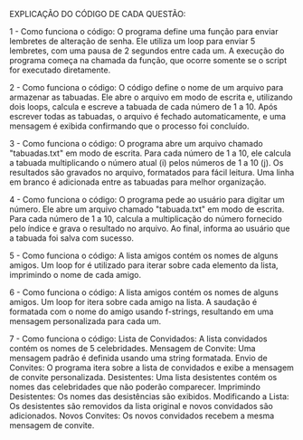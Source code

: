 EXPLICAÇÃO DO CÓDIGO DE CADA QUESTÃO:

1 - Como funciona o código:
O programa define uma função para enviar lembretes de alteração de senha.
Ele utiliza um loop para enviar 5 lembretes, com uma pausa de 2 segundos entre cada um.
A execução do programa começa na chamada da função, que ocorre somente se o script for executado diretamente.

2 - Como funciona o código:
O código define o nome de um arquivo para armazenar as tabuadas.
Ele abre o arquivo em modo de escrita e, utilizando dois loops, calcula e escreve a tabuada de cada número de 1 a 10.
Após escrever todas as tabuadas, o arquivo é fechado automaticamente, e uma mensagem é exibida confirmando que o processo foi concluído.

3 - Como funciona o código:
O programa abre um arquivo chamado "tabuadas.txt" em modo de escrita.
Para cada número de 1 a 10, ele calcula a tabuada multiplicando o número atual (i) pelos números de 1 a 10 (j).
Os resultados são gravados no arquivo, formatados para fácil leitura.
Uma linha em branco é adicionada entre as tabuadas para melhor organização.

4 - Como funciona o código:
O programa pede ao usuário para digitar um número.
Ele abre um arquivo chamado "tabuada.txt" em modo de escrita.
Para cada número de 1 a 10, calcula a multiplicação do número fornecido pelo índice e grava o resultado no arquivo.
Ao final, informa ao usuário que a tabuada foi salva com sucesso.

5 - Como funciona o código:
A lista amigos contém os nomes de alguns amigos.
Um loop for é utilizado para iterar sobre cada elemento da lista, imprimindo o nome de cada amigo.

6 - Como funciona o código:
A lista amigos contém os nomes de alguns amigos.
Um loop for itera sobre cada amigo na lista.
A saudação é formatada com o nome do amigo usando f-strings, resultando em uma mensagem personalizada para cada um.

7 - Como funciona o código:
Lista de Convidados: A lista convidados contém os nomes de 5 celebridades.
Mensagem de Convite: Uma mensagem padrão é definida usando uma string formatada.
Envio de Convites: O programa itera sobre a lista de convidados e exibe a mensagem de convite personalizada.
Desistentes: Uma lista desistentes contém os nomes das celebridades que não poderão comparecer.
Imprimindo Desistentes: Os nomes das desistências são exibidos.
Modificando a Lista: Os desistentes são removidos da lista original e novos convidados são adicionados.
Novos Convites: Os novos convidados recebem a mesma mensagem de convite.

